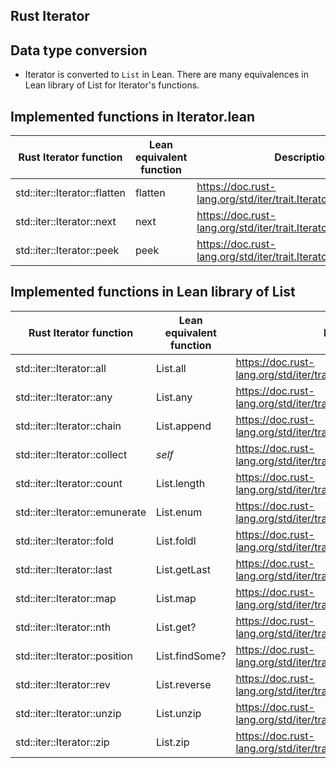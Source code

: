 <!---
-- Copyright Kani Contributors
-- SPDX-License-Identifier: Apache-2.0 OR MIT
---> 
## Rust Iterator 

## Data type conversion
- Iterator is converted to `List` in Lean. There are many equivalences in Lean library of List for Iterator's functions.


## Implemented functions in Iterator.lean

| Rust Iterator function                 | Lean equivalent function       | Description link |
| ----------------------------- | ------------------- | ---------------------- |
| std::iter::Iterator::flatten |   flatten    | https://doc.rust-lang.org/std/iter/trait.Iterator.html#method.flatten |
| std::iter::Iterator::next |   next    | https://doc.rust-lang.org/std/iter/trait.Iterator.html#method.next |
| std::iter::Iterator::peek |   peek    | https://doc.rust-lang.org/std/iter/trait.Iterator.html#method.peek |

## Implemented functions in Lean library of List

| Rust Iterator function                 | Lean equivalent function       | Description link |
| ----------------------------- | ------------------- | ---------------------- |
| std::iter::Iterator::all |   List.all    | https://doc.rust-lang.org/std/iter/trait.Iterator.html#method.all |
| std::iter::Iterator::any |   List.any    | https://doc.rust-lang.org/std/iter/trait.Iterator.html#method.any |
| std::iter::Iterator::chain |   List.append    | https://doc.rust-lang.org/std/iter/trait.Iterator.html#method.chain |
| std::iter::Iterator::collect |   <em>self    | https://doc.rust-lang.org/std/iter/trait.Iterator.html#method.collect |
| std::iter::Iterator::count |   List.length    | https://doc.rust-lang.org/std/iter/trait.Iterator.html#method.count |
| std::iter::Iterator::emunerate |   List.enum    | https://doc.rust-lang.org/std/iter/trait.Iterator.html#method.enumerate |
| std::iter::Iterator::fold |   List.foldl    | https://doc.rust-lang.org/std/iter/trait.Iterator.html#method.fold |
| std::iter::Iterator::last |   List.getLast    | https://doc.rust-lang.org/std/iter/trait.Iterator.html#method.last |
| std::iter::Iterator::map |   List.map    | https://doc.rust-lang.org/std/iter/trait.Iterator.html#method.map |
| std::iter::Iterator::nth |   List.get?   | https://doc.rust-lang.org/std/iter/trait.Iterator.html#method.fold |
| std::iter::Iterator::position |   List.findSome?   | https://doc.rust-lang.org/std/iter/trait.Iterator.html#method.position |
| std::iter::Iterator::rev |   List.reverse   | https://doc.rust-lang.org/std/iter/trait.Iterator.html#method.rev |
| std::iter::Iterator::unzip |   List.unzip   | https://doc.rust-lang.org/std/iter/trait.Iterator.html#method.unzip |
| std::iter::Iterator::zip |   List.zip   | https://doc.rust-lang.org/std/iter/trait.Iterator.html#method.zip |

